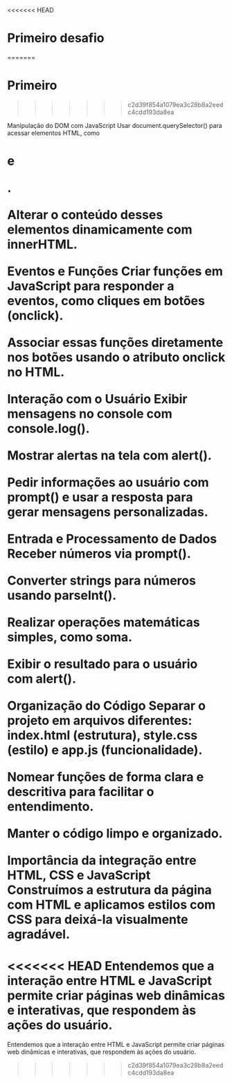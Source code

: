 <<<<<<< HEAD
# Primeiro desafio
=======
# Primeiro 

>>>>>>> c2d39f854a1079ea3c28b8a2eedc4cdd193da8ea

Manipulação do DOM com JavaScript
Usar document.querySelector() para acessar elementos HTML, como <h1> e <p>.

Alterar o conteúdo desses elementos dinamicamente com innerHTML.

Eventos e Funções
Criar funções em JavaScript para responder a eventos, como cliques em botões (onclick).

Associar essas funções diretamente nos botões usando o atributo onclick no HTML.

Interação com o Usuário
Exibir mensagens no console com console.log().

Mostrar alertas na tela com alert().

Pedir informações ao usuário com prompt() e usar a resposta para gerar mensagens personalizadas.

Entrada e Processamento de Dados
Receber números via prompt().

Converter strings para números usando parseInt().

Realizar operações matemáticas simples, como soma.

Exibir o resultado para o usuário com alert().

Organização do Código
Separar o projeto em arquivos diferentes: index.html (estrutura), style.css (estilo) e app.js (funcionalidade).

Nomear funções de forma clara e descritiva para facilitar o entendimento.

Manter o código limpo e organizado.

Importância da integração entre HTML, CSS e JavaScript
Construímos a estrutura da página com HTML e aplicamos estilos com CSS para deixá-la visualmente agradável.

<<<<<<< HEAD
Entendemos que a interação entre HTML e JavaScript permite criar páginas web dinâmicas e interativas, que respondem às ações do usuário.
=======
Entendemos que a interação entre HTML e JavaScript permite criar páginas web dinâmicas e interativas, que respondem às ações do usuário.
>>>>>>> c2d39f854a1079ea3c28b8a2eedc4cdd193da8ea
